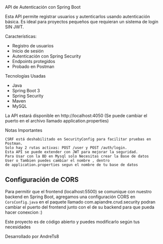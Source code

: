 API de Autenticación con Spring Boot  

Esta API permite registrar usuarios y autenticarlos usando autenticación básica. Es ideal para proyectos pequeños que requieran un sistema de login SIN JWT.

Características:
- Registro de usuarios
- Inicio de sesión
- Autenticación con Spring Security
- Endpoints protegidos
- Probado en Postman 

Tecnologías Usadas
- Java 
- Spring Boot 3
- Spring Security
- Maven 
- MySQL 

La API estará disponible en http://localhost:4050 (Se puede cambiar el puerto en el archivo llamado application.properties)

Notas Importantes

    CSRF está deshabilitado en SecurityConfig para facilitar pruebas en Postman.
    Solo hay 2 rutas activas: POST /user y POST /auth/login.
    Esta API se puede extender con JWT para mejorar la seguridad.
    Para Usar con la BD en Mysql solo Necesitas crear la Base de datos User o Tambien puedes cambiar el nombre , dentro
    de application.properties segun el nombre de tu base de datos 
    

## Configuración de CORS

Para permitir que el frontend (localhost:5500) se comunique con nuestro backend en Spring Boot, agregamos una configuración CORS en `CorsConfig.java` en el paquete llamado com.apiandre.crud.security podran cambiar el puerto del frontend junto con el de su backend para que pueda hacer conexcion :)

Este proyecto es de código abierto y puedes modificarlo según tus necesidades

Desarrollado por AndreTs8